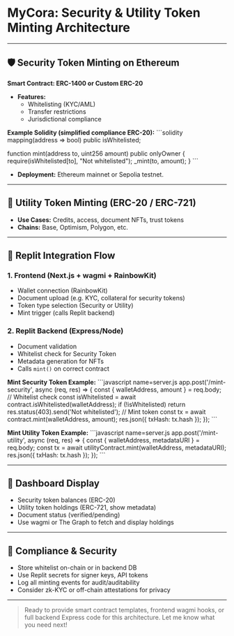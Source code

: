 # MyCora: Security & Utility Token Minting Architecture

---

## 🛡️ Security Token Minting on Ethereum

**Smart Contract: ERC-1400 or Custom ERC-20**

- **Features:**
  - Whitelisting (KYC/AML)
  - Transfer restrictions
  - Jurisdictional compliance

**Example Solidity (simplified compliance ERC-20):**
\`\`\`solidity
mapping(address => bool) public isWhitelisted;

function mint(address to, uint256 amount) public onlyOwner {
    require(isWhitelisted[to], "Not whitelisted");
    _mint(to, amount);
}
\`\`\`

- **Deployment:** Ethereum mainnet or Sepolia testnet.

---

## 🧩 Utility Token Minting (ERC-20 / ERC-721)

- **Use Cases:** Credits, access, document NFTs, trust tokens
- **Chains:** Base, Optimism, Polygon, etc.

---

## 🧠 Replit Integration Flow

### 1. Frontend (Next.js + wagmi + RainbowKit)
- Wallet connection (RainbowKit)
- Document upload (e.g. KYC, collateral for security tokens)
- Token type selection (Security or Utility)
- Mint trigger (calls Replit backend)

### 2. Replit Backend (Express/Node)
- Document validation
- Whitelist check for Security Token
- Metadata generation for NFTs
- Calls `mint()` on correct contract

**Mint Security Token Example:**
\`\`\`javascript name=server.js
app.post('/mint-security', async (req, res) => {
  const { walletAddress, amount } = req.body;
  // Whitelist check
  const isWhitelisted = await contract.isWhitelisted(walletAddress);
  if (!isWhitelisted) return res.status(403).send('Not whitelisted');
  // Mint token
  const tx = await contract.mint(walletAddress, amount);
  res.json({ txHash: tx.hash });
});
\`\`\`

**Mint Utility Token Example:**
\`\`\`javascript name=server.js
app.post('/mint-utility', async (req, res) => {
  const { walletAddress, metadataURI } = req.body;
  const tx = await utilityContract.mint(walletAddress, metadataURI);
  res.json({ txHash: tx.hash });
});
\`\`\`

---

## 🧾 Dashboard Display

- Security token balances (ERC-20)
- Utility token holdings (ERC-721, show metadata)
- Document status (verified/pending)
- Use wagmi or The Graph to fetch and display holdings

---

## 🔐 Compliance & Security

- Store whitelist on-chain or in backend DB
- Use Replit secrets for signer keys, API tokens
- Log all minting events for audit/auditability
- Consider zk-KYC or off-chain attestations for privacy

---

> Ready to provide smart contract templates, frontend wagmi hooks, or full backend Express code for this architecture. Let me know what you need next!
